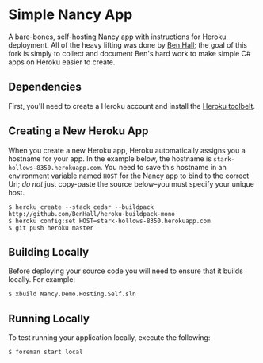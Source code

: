 # Simple Nancy App

A bare-bones, self-hosting Nancy app with instructions for Heroku deployment.
All of the heavy lifting was done by [Ben Hall](https://github.com/BenHall); the
goal of this fork is simply to collect and document Ben's hard work to make
simple C# apps on Heroku easier to create.

## Dependencies

First, you'll need to create a Heroku account and install the [Heroku toolbelt](https://toolbelt.heroku.com/).

## Creating a New Heroku App

When you create a new Heroku app, Heroku automatically assigns you a
hostname for your app. In the example below, the hostname is
`stark-hollows-8350.herokuapp.com`. You need to save this hostname in an
environment variable named `HOST` for the Nancy app to bind to the
correct Uri; *do not* just copy-paste the source below–you must specify
your unique host.

```shell
$ heroku create --stack cedar --buildpack http://github.com/BenHall/heroku-buildpack-mono
$ heroku config:set HOST=stark-hollows-8350.herokuapp.com
$ git push heroku master
```

## Building Locally

Before deploying your source code you will need to ensure that it builds locally. For example:

```shell
$ xbuild Nancy.Demo.Hosting.Self.sln
```

## Running Locally

To test running your application locally, execute the following:

```shell
$ foreman start local
```
